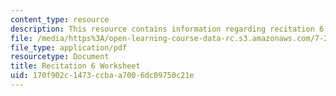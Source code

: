 ```yaml
---
content_type: resource
description: This resource contains information regarding recitation 6 worksheet
file: /media/https%3A/open-learning-course-data-rc.s3.amazonaws.com/7-29j-cellular-neurobiology-spring-2012/170f902c1473ccbaa7006dc09750c21e_MIT7_29JS12_Recitation6.pdf
file_type: application/pdf
resourcetype: Document
title: Recitation 6 Worksheet
uid: 170f902c-1473-ccba-a700-6dc09750c21e
---
```

